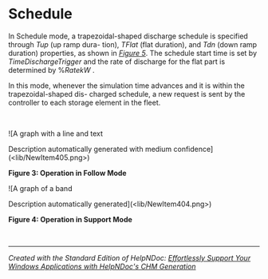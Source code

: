 # Schedule

In Schedule mode, a trapezoidal-shaped discharge schedule is specified through *Tup* (up ramp dura- tion), *TFlat* (flat duration), and *Tdn* (down ramp duration) properties, as shown in [*Figure 5*](<PeakShaveLow.md>). The schedule start time is set by *TimeDischargeTrigger* and the rate of discharge for the flat part is determined by %*RatekW* .

In this mode, whenever the simulation time advances and it is within the trapezoidal-shaped dis- charged schedule, a new request is sent by the controller to each storage element in the fleet.

&nbsp;

![A graph with a line and text

Description automatically generated with medium confidence](<lib/NewItem405.png>)

**Figure 3: Operation in Follow Mode**

![A graph of a band

Description automatically generated](<lib/NewItem404.png>)

**Figure 4: Operation in Support Mode**

&nbsp;


***
_Created with the Standard Edition of HelpNDoc: [Effortlessly Support Your Windows Applications with HelpNDoc's CHM Generation](<https://www.helpndoc.com/feature-tour/create-chm-help-files/>)_
